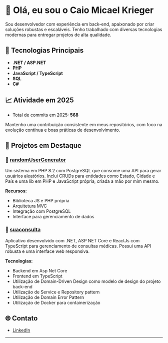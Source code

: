 # 👋 Olá, eu sou o Caio Micael Krieger

Sou desenvolvedor com experiência em back-end, apaixonado por criar soluções robustas e escaláveis. Tenho trabalhado com diversas tecnologias modernas para entregar projetos de alta qualidade.

## 🚀 Tecnologias Principais

- **.NET / ASP.NET**
- **PHP**
- **JavaScript / TypeScript**
- **SQL**
- **C#**

## 📈 Atividade em 2025

- Total de commits em 2025: **568**

Mantenho uma contribuição consistente em meus repositórios, com foco na evolução contínua e boas práticas de desenvolvimento.

## 🧩 Projetos em Destaque

### 🔹 [randomUserGenerator](https://github.com/CaioMicael/randomUserGenerator)

Um sistema em PHP 8.2 com PostgreSQL que consome uma API para gerar usuários aleatórios. Inclui CRUDs para entidades como Estado, Cidade e País e uma lib em PHP e JavaScript própria, criada a mão por mim mesmo.

**Recursos:**

- Biblioteca JS e PHP própria
- Arquitetura MVC
- Integração com PostgreSQL
- Interface para gerenciamento de dados

### 🔹 [suaconsulta](https://github.com/CaioMicael/suaconsulta)

Aplicativo desenvolvido com .NET, ASP NET Core e ReactJs com TypeScript para gerenciamento de consultas médicas. Possui uma API robusta e uma interface web responsiva.

**Tecnologias:**

- Backend em Asp Net Core
- Frontend em TypeScript
- Utilização de Domain-Driven Design como modelo de design do projeto back-end
- Utilização de Service e Repository pattern
- Utilização de Domain Error Pattern
- Utilização de Docker para containerização

## 🌐 Contato

- [LinkedIn](https://www.linkedin.com/in/caio-micael-krieger-75b72020a/)

---

